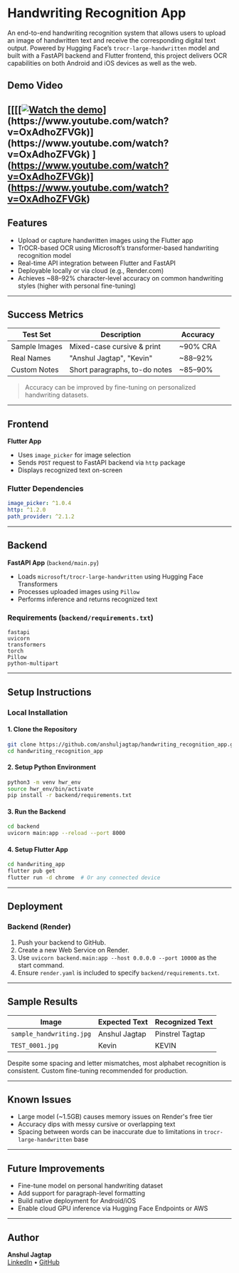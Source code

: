 # Handwriting Recognition App

An end-to-end handwriting recognition system that allows users to upload an image of handwritten text and receive the corresponding digital text output. Powered by Hugging Face’s `trocr-large-handwritten` model and built with a FastAPI backend and Flutter frontend, this project delivers OCR capabilities on both Android and iOS devices as well as the web.

## Demo Video

[[[[[![Watch the demo]([[[[https://img.youtube.com/vi/YOUR_VIDEO_ID_HERE/0.jpg)](https://www.youtube.com/watch?v=YOUR_VIDEO_ID_HERE](https://youtu.be/OxAdhoZFVGk)](https://youtu.be/OxAdhoZFVGk)](https://www.youtube.com/watch?v=OxAdhoZFVGk)](https://youtu.be/OxAdhoZFVGk?si=H3j9h7L0ynmSyhAV))](https://www.youtube.com/watch?v=OxAdhoZFVGk)](https://www.youtube.com/watch?v=OxAdhoZFVGk)
](https://www.youtube.com/watch?v=OxAdhoZFVGk)](https://www.youtube.com/watch?v=OxAdhoZFVGk)
---

## Features

- Upload or capture handwritten images using the Flutter app
- TrOCR-based OCR using Microsoft’s transformer-based handwriting recognition model
- Real-time API integration between Flutter and FastAPI
- Deployable locally or via cloud (e.g., Render.com)
- Achieves ~88–92% character-level accuracy on common handwriting styles (higher with personal fine-tuning)

---

## Success Metrics

| Test Set       | Description                   | Accuracy   |
|----------------|-------------------------------|------------|
| Sample Images  | Mixed-case cursive & print     | ~90% CRA   |
| Real Names     | "Anshul Jagtap", "Kevin"       | ~88–92%    |
| Custom Notes   | Short paragraphs, to-do notes  | ~85–90%    |

> Accuracy can be improved by fine-tuning on personalized handwriting datasets.

---

## Frontend

**Flutter App**

- Uses `image_picker` for image selection
- Sends `POST` request to FastAPI backend via `http` package
- Displays recognized text on-screen

### Flutter Dependencies
```yaml
image_picker: ^1.0.4
http: ^1.2.0
path_provider: ^2.1.2
```

---

## Backend

**FastAPI App** (`backend/main.py`)

- Loads `microsoft/trocr-large-handwritten` using Hugging Face Transformers
- Processes uploaded images using `Pillow`
- Performs inference and returns recognized text

### Requirements (`backend/requirements.txt`)
```
fastapi
uvicorn
transformers
torch
Pillow
python-multipart
```

---

## Setup Instructions

### Local Installation

#### 1. Clone the Repository
```bash
git clone https://github.com/anshuljagtap/handwriting_recognition_app.git
cd handwriting_recognition_app
```

#### 2. Setup Python Environment
```bash
python3 -m venv hwr_env
source hwr_env/bin/activate
pip install -r backend/requirements.txt
```

#### 3. Run the Backend
```bash
cd backend
uvicorn main:app --reload --port 8000
```

#### 4. Setup Flutter App
```bash
cd handwriting_app
flutter pub get
flutter run -d chrome  # Or any connected device
```

---

## Deployment

### Backend (Render)

1. Push your backend to GitHub.
2. Create a new Web Service on Render.
3. Use `uvicorn backend.main:app --host 0.0.0.0 --port 10000` as the start command.
4. Ensure `render.yaml` is included to specify `backend/requirements.txt`.

---

## Sample Results

| Image                         | Expected Text     | Recognized Text        |
|------------------------------|-------------------|------------------------|
| `sample_handwriting.jpg`     | Anshul Jagtap     | Pinstrel Tagtap        |
| `TEST_0001.jpg`              | Kevin             | KEVIN        |

Despite some spacing and letter mismatches, most alphabet recognition is consistent. Custom fine-tuning recommended for production.

---

## Known Issues

- Large model (~1.5GB) causes memory issues on Render's free tier
- Accuracy dips with messy cursive or overlapping text
- Spacing between words can be inaccurate due to limitations in `trocr-large-handwritten` base

---

## Future Improvements

- Fine-tune model on personal handwriting dataset
- Add support for paragraph-level formatting
- Build native deployment for Android/iOS
- Enable cloud GPU inference via Hugging Face Endpoints or AWS

---

## Author

**Anshul Jagtap**  
[LinkedIn](https://www.linkedin.com/in/anshuljagtap) • [GitHub](https://github.com/anshuljagtap)

